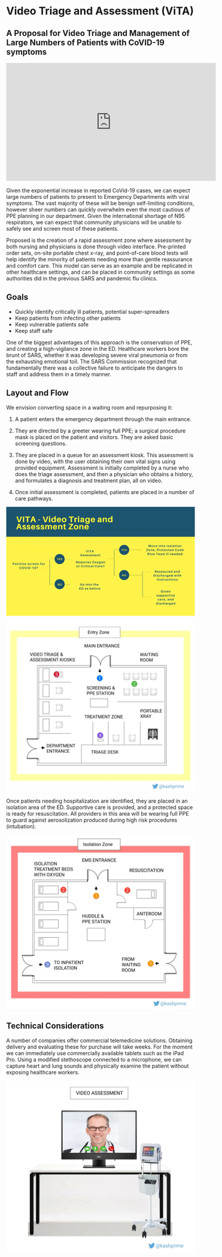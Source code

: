 # Video Triage and Assessment (ViTA)
## A Proposal for Video Triage and Management of Large Numbers of Patients with CoVID-19 symptoms

<iframe width="560" height="315" src="https://www.youtube.com/embed/Ibxrng5pJGg" frameborder="0" allow="accelerometer; autoplay; encrypted-media; gyroscope; picture-in-picture" allowfullscreen></iframe>

Given the exponential increase in reported CoVid-19 cases, we can expect large numbers of patients to present to Emergency Departments with viral symptoms. The vast majority of these will be benign self-limiting conditions, however sheer numbers can quickly overwhelm even the most cautious of PPE planning in our department. Given the international shortage of N95 respirators, we can expect that community physicians will be unable to safely see and screen most of these patients.

Proposed is the creation of a rapid assessment zone where assessment by both nursing and physicians is done through video interface. Pre-printed order sets, on-site portable chest x-ray, and point-of-care blood tests will help identify the minority of patients needing more than gentle reassurance and comfort care. This model can serve as an example and be replicated in other healthcare settings, and can be placed in community settings as some authorities did in the previous SARS and pandemic flu clinics.


## Goals

- Quickly identify critically ill patients, potential super-spreaders
- Keep patients from infecting other patients
- Keep vulnerable patients safe
- Keep staff safe

One of the biggest advantages of this approach is the conservation of PPE, and creating a high-vigilance zone in the ED. Healthcare workers bore the brunt of SARS, whether it was developing severe viral pneumonia or from the exhausting emotional toil. The SARS Commission recognized that fundamentally there was a collective failure to anticipate the dangers to staff and address them in a timely manner.

## Layout and Flow

We envision converting space in a waiting room and repurposing it:

1.  A patient enters the emergency department through the main entrance.
    
2.  They are directed by a greeter wearing full PPE; a surgical procedure mask is placed on the patient and visitors. They are asked basic screening questions.
    
3.  They are placed in a queue for an assessment kiosk. This assessment is done by video, with the user obtaining their own vital signs using provided equipment. Assessment is initially completed by a nurse who does the triage assessment, and then a physician who obtains a history, and formulates a diagnosis and treatment plan, all on video.
    
4.  Once initial assessment is completed, patients are placed in a number of care pathways.

![Care Pathways](vitaz0.jpg)

![Entry Zone Schematic](vitaz1.jpg)

Once patients needing hospitalization are identified, they are placed in an isolation area of the ED.  Supportive care is provided, and a protected space is ready for resuscitation.  All providers in this area will be wearing full PPE to guard against aerosolization produced during high risk procedures (intubation).

![Isolation Zone Schematic](vitaz2.jpg)

## Technical Considerations

A number of companies offer commercial telemedicine solutions. Obtaining delivery and evaluating these for purchase will take weeks. For the moment we can immediately use commercially available tablets such as the iPad Pro. Using a modified stethoscope connected to a microphone, we can capture heart and lung sounds and physically examine the patient without exposing healthcare workers.

![Video Assessment Mockup](vitaz3.jpg)
